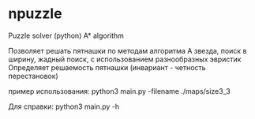 # npuzzle
Puzzle solver (python) A* algorithm

Позволяет решать пятнашки по методам алгоритма А звезда, поиск в ширину, жадный поиск, с использованием разнообразных эвристик
Определяет решаемость пятнашки (инвариант - четность перестановок)

пример использования:
python3 main.py -filename ./maps/size3_3

Для справки:
python3 main.py -h
